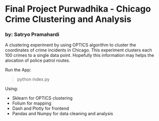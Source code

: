 # Final Project Purwadhika - Chicago Crime Clustering and Analysis
### by: Satryo Pramahardi

A clustering experiment by using OPTICS algorithm to cluster the coordinates of crime incidents in Chicago.
This experiment clusters each 100 crimes to a single data point. Hopefully this information may helps the alocation of police patrol routes.

Run the App:
> python index.py

Using:
* Sklearn for OPTICS clustering
* Folium for mapping
* Dash and Plotly for frontend
* Pandas and Numpy for data cleaning and analysis
